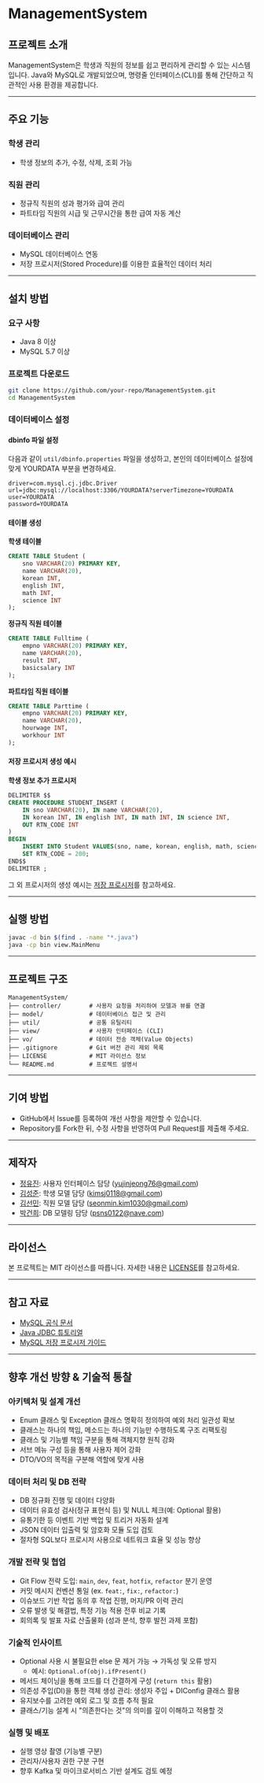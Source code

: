 # ManagementSystem

## 프로젝트 소개
ManagementSystem은 학생과 직원의 정보를 쉽고 편리하게 관리할 수 있는 시스템입니다. Java와 MySQL로 개발되었으며, 명령줄 인터페이스(CLI)를 통해 간단하고 직관적인 사용 환경을 제공합니다.

---

## 주요 기능

### 학생 관리
- 학생 정보의 추가, 수정, 삭제, 조회 가능

### 직원 관리
- 정규직 직원의 성과 평가와 급여 관리
- 파트타임 직원의 시급 및 근무시간을 통한 급여 자동 계산

### 데이터베이스 관리
- MySQL 데이터베이스 연동
- 저장 프로시저(Stored Procedure)를 이용한 효율적인 데이터 처리

---

## 설치 방법

### 요구 사항
- Java 8 이상
- MySQL 5.7 이상

### 프로젝트 다운로드
```bash
git clone https://github.com/your-repo/ManagementSystem.git
cd ManagementSystem
```

### 데이터베이스 설정

#### dbinfo 파일 설정
다음과 같이 `util/dbinfo.properties` 파일을 생성하고, 본인의 데이터베이스 설정에 맞게 YOURDATA 부분을 변경하세요.

```properties
driver=com.mysql.cj.jdbc.Driver
url=jdbc:mysql://localhost:3306/YOURDATA?serverTimezone=YOURDATA
user=YOURDATA
password=YOURDATA
```

#### 테이블 생성

**학생 테이블**
```sql
CREATE TABLE Student (
    sno VARCHAR(20) PRIMARY KEY,
    name VARCHAR(20),
    korean INT,
    english INT,
    math INT,
    science INT
);
```

**정규직 직원 테이블**
```sql
CREATE TABLE Fulltime (
    empno VARCHAR(20) PRIMARY KEY,
    name VARCHAR(20),
    result INT,
    basicsalary INT
);
```

**파트타임 직원 테이블**
```sql
CREATE TABLE Parttime (
    empno VARCHAR(20) PRIMARY KEY,
    name VARCHAR(20),
    hourwage INT,
    workhour INT
);
```

#### 저장 프로시저 생성 예시
**학생 정보 추가 프로시저**
```sql
DELIMITER $$
CREATE PROCEDURE STUDENT_INSERT (
    IN sno VARCHAR(20), IN name VARCHAR(20),
    IN korean INT, IN english INT, IN math INT, IN science INT,
    OUT RTN_CODE INT
)
BEGIN
    INSERT INTO Student VALUES(sno, name, korean, english, math, science);
    SET RTN_CODE = 200;
END$$
DELIMITER ;
```
그 외 프로시저의 생성 예시는 [저장 프로시저](https://github.com/psns0122/ms_DBProcedure)를 참고하세요.

---

## 실행 방법
```bash
javac -d bin $(find . -name "*.java")
java -cp bin view.MainMenu
```

---

## 프로젝트 구조

```
ManagementSystem/
├── controller/        # 사용자 요청을 처리하여 모델과 뷰를 연결
├── model/             # 데이터베이스 접근 및 관리
├── util/              # 공통 유틸리티
├── view/              # 사용자 인터페이스 (CLI)
├── vo/                # 데이터 전송 객체(Value Objects)
├── .gitignore         # Git 버전 관리 제외 목록
├── LICENSE            # MIT 라이선스 정보
└── README.md          # 프로젝트 설명서
```

---

## 기여 방법
- GitHub에서 Issue를 등록하여 개선 사항을 제안할 수 있습니다.
- Repository를 Fork한 뒤, 수정 사항을 반영하여 Pull Request를 제출해 주세요.

---

## 제작자

- [정유진](https://github.com/yujini02): 사용자 인터페이스 담당 (yujinjeong76@gmail.com)
- [김성준](https://github.com/kimsj18): 학생 모델 담당 (kimsj0118@gmail.com)
- [김선민](https://github.com/seonmin12): 직원 모델 담당 (seonmin.kim1030@gmail.com)
- [박건희](https://github.com/psns0122): DB 모델링 담당 (psns0122@nave.com)

---

## 라이선스
본 프로젝트는 MIT 라이선스를 따릅니다. 자세한 내용은 [LICENSE](LICENSE)를 참고하세요.

---

## 참고 자료
- [MySQL 공식 문서](https://dev.mysql.com/doc/)
- [Java JDBC 튜토리얼](https://docs.oracle.com/javase/tutorial/jdbc/)
- [MySQL 저장 프로시저 가이드](https://www.mysqltutorial.org/getting-started-with-mysql-stored-procedures.aspx)

---

## 향후 개선 방향 & 기술적 통찰

### 아키텍처 및 설계 개선
- Enum 클래스 및 Exception 클래스 명확히 정의하여 예외 처리 일관성 확보
- 클래스는 하나의 책임, 메소드는 하나의 기능만 수행하도록 구조 리팩토링
- 클래스 및 기능별 책임 구분을 통해 객체지향 원칙 강화
- 서브 메뉴 구성 등을 통해 사용자 제어 강화
- DTO/VO의 목적을 구분해 역할에 맞게 사용

### 데이터 처리 및 DB 전략
- DB 정규화 진행 및 데이터 다양화
- 데이터 유효성 검사(정규 표현식 등) 및 NULL 체크(예: Optional 활용)
- 유통기한 등 이벤트 기반 백업 및 트리거 자동화 설계
- JSON 데이터 입출력 및 암호화 모듈 도입 검토
- 절차형 SQL보다 프로시저 사용으로 네트워크 효율 및 성능 향상

### 개발 전략 및 협업
- Git Flow 전략 도입: `main`, `dev`, `feat`, `hotfix`, `refactor` 분기 운영
- 커밋 메시지 컨벤션 통일 (ex. `feat:`, `fix:`, `refactor:`)
- 이슈보드 기반 작업 동의 후 작업 진행, 머지/PR 이력 관리
- 오류 발생 및 해결법, 특정 기능 적용 전후 비교 기록
- 회의록 및 발표 자료 산출물화 (성과 분석, 향후 발전 과제 포함)

### 기술적 인사이트
- Optional 사용 시 불필요한 else 문 제거 가능 → 가독성 및 오류 방지
  - 예시: `Optional.of(obj).ifPresent()`  
- 메서드 체이닝을 통해 코드를 더 간결하게 구성 (`return this` 활용)
- 의존성 주입(DI)을 통한 객체 생성 관리: 생성자 주입 + DIConfig 클래스 활용
- 유지보수를 고려한 예외 로그 및 흐름 추적 필요
- 클래스/기능 설계 시 "의존한다는 것"의 의미를 깊이 이해하고 적용할 것

### 실행 및 배포
- 실행 영상 촬영 (기능별 구분)
- 관리자/사용자 권한 구분 구현
- 향후 Kafka 및 마이크로서비스 기반 설계도 검토 예정
